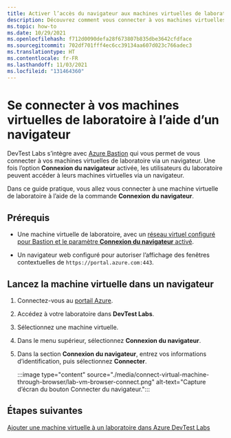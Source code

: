 ```yaml
---
title: Activer l’accès du navigateur aux machines virtuelles de laboratoire
description: Découvrez comment vous connecter à vos machines virtuelles à l’aide d’un navigateur.
ms.topic: how-to
ms.date: 10/29/2021
ms.openlocfilehash: f712d0090defa28f673807b835dbe3642cfdface
ms.sourcegitcommit: 702df701fff4ec6cc39134aa607d023c766adec3
ms.translationtype: HT
ms.contentlocale: fr-FR
ms.lasthandoff: 11/03/2021
ms.locfileid: "131464360"
---
```

# <a name="connect-to-your-lab-virtual-machines-through-a-browser"></a>Se connecter à vos machines virtuelles de laboratoire à l’aide d’un navigateur 

DevTest Labs s’intègre avec [Azure Bastion](../bastion/index.yml) qui vous permet de vous connecter à vos machines virtuelles de laboratoire via un navigateur. Une fois l’option **Connexion du navigateur** activée, les utilisateurs du laboratoire peuvent accéder à leurs machines virtuelles via un navigateur.  

Dans ce guide pratique, vous allez vous connecter à une machine virtuelle de laboratoire à l’aide de la commande **Connexion du navigateur**.

## <a name="prerequisites"></a>Prérequis

- Une machine virtuelle de laboratoire, avec un [réseau virtuel configuré pour Bastion et le paramètre **Connexion du navigateur** activé](enable-browser-connection-lab-virtual-machines.md).

- Un navigateur web configuré pour autoriser l’affichage des fenêtres contextuelles de `https://portal.azure.com:443`.

## <a name="launch-virtual-machine-in-a-browser"></a>Lancez la machine virtuelle dans un navigateur

1. Connectez-vous au [portail Azure](https://portal.azure.com).

1. Accédez à votre laboratoire dans **DevTest Labs**.

1. Sélectionnez une machine virtuelle.

1. Dans le menu supérieur, sélectionnez **Connexion du navigateur**.

1. Dans la section **Connexion du navigateur**, entrez vos informations d’identification, puis sélectionnez **Connecter**.

    :::image type="content" source="./media/connect-virtual-machine-through-browser/lab-vm-browser-connect.png" alt-text="Capture d’écran du bouton Connecter du navigateur.":::

## <a name="next-steps"></a>Étapes suivantes

[Ajouter une machine virtuelle à un laboratoire dans Azure DevTest Labs](devtest-lab-add-vm.md)
